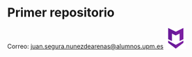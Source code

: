 # Primer repositorio
Correo: juan.segura.nunezdearenas@alumnos.upm.es
![alt text](https://github.com/adam-p/markdown-here/raw/master/src/common/images/icon48.png "Logo Title Text 1")